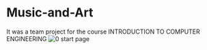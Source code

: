 # Music-and-Art
It was a team project for the course INTRODUCTION TO COMPUTER ENGINEERING
![0  start page](https://user-images.githubusercontent.com/117519072/222178858-f5f2af1d-91e1-4ac6-be03-204fdc8342dd.PNG)
